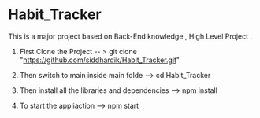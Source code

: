 # Habit_Tracker
This is a major project based on Back-End knowledge , High Level Project .

01. First Clone the Project  -- > git clone "https://github.com/siddhardik/Habit_Tracker.git"


02. Then switch to main inside main folde  --> cd Habit_Tracker

03. Then install all the libraries and  dependencies  --> npm install


04. To start the appliaction  --> npm start


